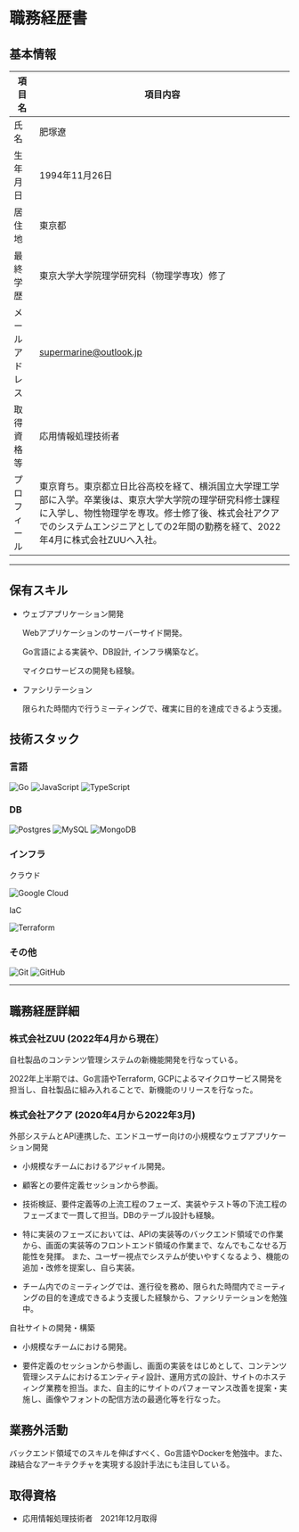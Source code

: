 # 職務経歴書

## 基本情報

|項目名|項目内容|
|---|---|
|氏名|肥塚遼|
|生年月日|1994年11月26日|
|居住地|東京都|
|最終学歴|東京大学大学院理学研究科（物理学専攻）修了|
|メールアドレス|supermarine@outlook.jp|
|取得資格等|応用情報処理技術者|
|プロフィール|東京育ち。東京都立日比谷高校を経て、横浜国立大学理工学部に入学。卒業後は、東京大学大学院の理学研究科修士課程に入学し、物性物理学を専攻。修士修了後、株式会社アクアでのシステムエンジニアとしての2年間の勤務を経て、2022年4月に株式会社ZUUへ入社。|

---

## 保有スキル

- ウェブアプリケーション開発

  Webアプリケーションのサーバーサイド開発。
 
  Go言語による実装や、DB設計, インフラ構築など。
  
  マイクロサービスの開発も経験。
    
- ファシリテーション

  限られた時間内で行うミーティングで、確実に目的を達成できるよう支援。

## 技術スタック

### 言語

![Go](https://img.shields.io/badge/go-%2300ADD8.svg?style=for-the-badge&logo=go&logoColor=white)
![JavaScript](https://img.shields.io/badge/javascript-%23323330.svg?style=for-the-badge&logo=javascript&logoColor=%23F7DF1E)
![TypeScript](https://img.shields.io/badge/typescript-%23007ACC.svg?style=for-the-badge&logo=typescript&logoColor=white)

### DB

![Postgres](https://img.shields.io/badge/postgres-%23316192.svg?style=for-the-badge&logo=postgresql&logoColor=white)
![MySQL](https://img.shields.io/badge/mysql-%2300f.svg?style=for-the-badge&logo=mysql&logoColor=white)
![MongoDB](https://img.shields.io/badge/MongoDB-%234ea94b.svg?style=for-the-badge&logo=mongodb&logoColor=white)

### インフラ

クラウド

![Google Cloud](https://img.shields.io/badge/GoogleCloud-%234285F4.svg?style=for-the-badge&logo=google-cloud&logoColor=white)

IaC

![Terraform](https://img.shields.io/badge/terraform-%235835CC.svg?style=for-the-badge&logo=terraform&logoColor=white)

### その他

![Git](https://img.shields.io/badge/git-%23F05033.svg?style=for-the-badge&logo=git&logoColor=white)
![GitHub](https://img.shields.io/badge/github-%23121011.svg?style=for-the-badge&logo=github&logoColor=white)

---

## 職務経歴詳細

### 株式会社ZUU (2022年4月から現在）

自社製品のコンテンツ管理システムの新機能開発を行なっている。

2022年上半期では、Go言語やTerraform, GCPによるマイクロサービス開発を担当し、自社製品に組み入れることで、新機能のリリースを行なった。

### 株式会社アクア (2020年4月から2022年3月)

外部システムとAPI連携した、エンドユーザー向けの小規模なウェブアプリケーション開発

  - 小規模なチームにおけるアジャイル開発。

  - 顧客との要件定義セッションから参画。

  - 技術検証、要件定義等の上流工程のフェーズ、実装やテスト等の下流工程のフェーズまで一貫して担当。DBのテーブル設計も経験。

  - 特に実装のフェーズにおいては、APIの実装等のバックエンド領域での作業から、画面の実装等のフロントエンド領域の作業まで、なんでもこなせる万能性を発揮。 また、ユーザー視点でシステムが使いやすくなるよう、機能の追加・改修を提案し、自ら実装。

  - チーム内でのミーティングでは、進行役を務め、限られた時間内でミーティングの目的を達成できるよう支援した経験から、ファシリテーションを勉強中。

自社サイトの開発・構築

  - 小規模なチームにおける開発。

  - 要件定義のセッションから参画し、画面の実装をはじめとして、コンテンツ管理システムにおけるエンティティ設計、運用方式の設計、サイトのホスティング業務を担当。また、自主的にサイトのパフォーマンス改善を提案・実施し、画像やフォントの配信方法の最適化等を行なった。

## 業務外活動

バックエンド領域でのスキルを伸ばすべく、Go言語やDockerを勉強中。また、疎結合なアーキテクチャを実現する設計手法にも注目している。

## 取得資格

- 応用情報処理技術者　2021年12月取得

